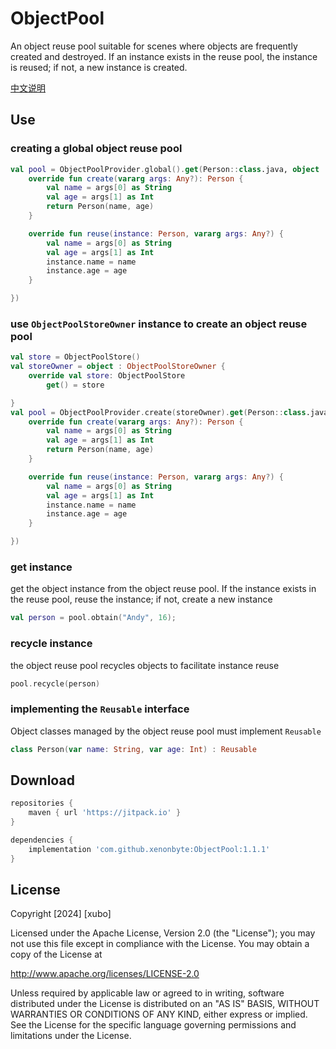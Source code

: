 # ObjectPool

An object reuse pool suitable for scenes where objects are frequently created and destroyed. If an instance exists in the reuse pool, the instance is reused; if not, a new instance is created.

[中文说明](README-zh.md)

## Use

### creating a global object reuse pool
```kotlin
val pool = ObjectPoolProvider.global().get(Person::class.java, object : ObjectFactory<Person> {
    override fun create(vararg args: Any?): Person {
        val name = args[0] as String
        val age = args[1] as Int
        return Person(name, age)
    }

    override fun reuse(instance: Person, vararg args: Any?) {
        val name = args[0] as String
        val age = args[1] as Int
        instance.name = name
        instance.age = age
    }

})
```

### use `ObjectPoolStoreOwner` instance to create an object reuse pool
```kotlin
val store = ObjectPoolStore()
val storeOwner = object : ObjectPoolStoreOwner {
    override val store: ObjectPoolStore
        get() = store

}
val pool = ObjectPoolProvider.create(storeOwner).get(Person::class.java, object : ObjectFactory<Person> {
    override fun create(vararg args: Any?): Person {
        val name = args[0] as String
        val age = args[1] as Int
        return Person(name, age)
    }

    override fun reuse(instance: Person, vararg args: Any?) {
        val name = args[0] as String
        val age = args[1] as Int
        instance.name = name
        instance.age = age
    }

})
```

### get instance
get the object instance from the object reuse pool. If the instance exists in the reuse pool, reuse the instance; if not, create a new instance
```kotlin
val person = pool.obtain("Andy", 16);
```
### recycle instance
the object reuse pool recycles objects to facilitate instance reuse
```kotlin
pool.recycle(person)
```
### implementing the `Reusable` interface
Object classes managed by the object reuse pool must implement `Reusable`
```kotlin
class Person(var name: String, var age: Int) : Reusable
```


## Download
```groovy
repositories {
    maven { url 'https://jitpack.io' }
}

dependencies {
    implementation 'com.github.xenonbyte:ObjectPool:1.1.1'
}
```

## License
Copyright [2024] [xubo]

Licensed under the Apache License, Version 2.0 (the "License");
you may not use this file except in compliance with the License.
You may obtain a copy of the License at

http://www.apache.org/licenses/LICENSE-2.0

Unless required by applicable law or agreed to in writing, software
distributed under the License is distributed on an "AS IS" BASIS,
WITHOUT WARRANTIES OR CONDITIONS OF ANY KIND, either express or implied.
See the License for the specific language governing permissions and
limitations under the License.
